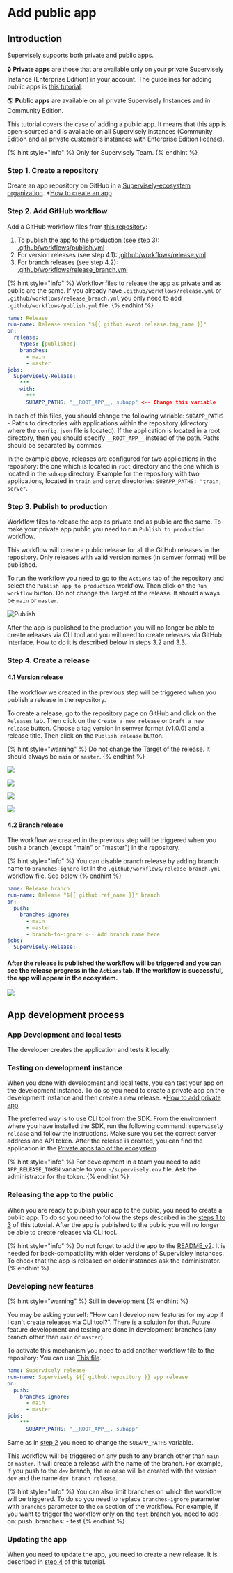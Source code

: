 # Add public app

## Introduction

Supervisely supports both private and public apps.

🔒 **Private apps** are those that are available only on your private Supervisely Instance (Enterprise Edition) in your account. The guidelines for adding public apps is [this tutorial](add-private-app.md).

🌎 **Public apps** are available on all private Supervisely Instances and in Community Edition.

This tutorial covers the case of adding a public app. It means that this app is open-sourced and is available on all Supervisely instances (Community Edition and all private customer's instances with Enterprise Edition license).

{% hint style="info" %}
Only for Supervisely Team.
{% endhint %}

### Step 1. Create a repository

Create an app repository on GitHub in a [Supervisely-ecosystem organization](https://github.com/supervisely-ecosystem). \*[How to create an app](from-script-to-supervisely-app.md)

### Step 2. Add GitHub workflow

Add a GitHub workflow files from [this repository](https://github.com/supervisely-ecosystem/workflows):

1. To publish the app to the production (see step 3): [.github/workflows/publish.yml](https://github.com/supervisely-ecosystem/workflows/blob/master/.github/workflows/publish.yml)
2. For version releases (see step 4.1): [.github/workflows/release.yml](https://github.com/supervisely-ecosystem/workflows/blob/master/.github/workflows/release.yml)
3. For branch releases (see step 4.2): [.github/workflows/release\_branch.yml](https://github.com/supervisely-ecosystem/workflows/blob/master/.github/workflows/release\_branch.yml)

{% hint style="info" %}
Workflow files to release the app as private and as public are the same. If you already have `.github/workflows/release.yml` or `.github/workflows/release_branch.yml` you only need to add `.github/workflows/publish.yml` file.
{% endhint %}

```yaml
name: Release
run-name: Release version "${{ github.event.release.tag_name }}"
on:
  release:
    types: [published]
    branches:
      - main
      - master
jobs:
  Supervisely-Release:
    ***
    with:
      ***
      SUBAPP_PATHS: "__ROOT_APP__, subapp" <-- Change this variable
```

In each of this files, you should change the following variable: `SUBAPP_PATHS` - Paths to directories with applications within the repository (directory where the `config.json` file is located). If the application is located in a root directory, then you should specify `__ROOT_APP__` instead of the path. Paths should be separated by commas.

In the example above, releases are configured for two applications in the repository: the one which is located in `root` directory and the one which is located in the `subapp` directory. Example for the repository with two applications, located in `train` and `serve` directories: `SUBAPP_PATHS: "train, serve"`.

### Step 3. Publish to production

Workflow files to release the app as private and as public are the same. To make your private app public you need to run `Publish to production` workflow.

This workflow will create a public release for all the GitHub releases in the repository. Only releases with valid version names (in semver format) will be published.

To run the workflow you need to go to the `Actions` tab of the repository and select the `Publish app to production` workflow. Then click on the `Run workflow` button. Do not change the Target of the release. It should always be `main` or `master`.

![Publish](https://github.com/supervisely/developer-portal/assets/61844772/6ba9c41a-1b6b-4371-9d09-ba417c7bb9ca)

After the app is published to the production you will no longer be able to create releases via CLI tool and you will need to create releases via GitHub interface. How to do it is described below in steps 3.2 and 3.3.

### Step 4. Create a release

#### 4.1 Version release

The workflow we created in the previous step will be triggered when you publish a release in the repository.

To create a release, go to the repository page on GitHub and click on the `Releases` tab. Then click on the `Create a new release` or `Draft a new release` button. Choose a tag version in semver format (v1.0.0) and a release title. Then click on the `Publish release` button.

{% hint style="warning" %}
Do not change the Target of the release. It should always be `main` or `master`.
{% endhint %}

![](https://github.com/supervisely/developer-portal/assets/61844772/42de54db-8f72-4c80-9e69-84ce4b887b90)

![](https://github.com/supervisely/developer-portal/assets/61844772/946b16ba-bb7c-4af0-a13b-c0f9666e80a3)

![](https://github.com/supervisely/developer-portal/assets/61844772/57200843-dcc2-4b21-be69-fcd230a6383a)

![](https://github.com/supervisely/developer-portal/assets/61844772/39468af0-595e-42b2-bde4-696891bf377b)

#### 4.2 Branch release

The workflow we created in the previous step will be triggered when you push a branch (except "main" or "master") in the repository.

{% hint style="info" %}
You can disable branch release by adding branch name to `branches-ignore` list in the `.github/workflows/release_branch.yml` workflow file. See below
{% endhint %}

```yaml
name: Release branch
run-name: Release "${{ github.ref_name }}" branch
on:
  push:
    branches-ignore:
      - main
      - master
      - branch-to-ignore <-- Add branch name here
jobs:
  Supervisely-Release:
```

#### After the release is published the workflow will be triggered and you can see the release progress in the `Actions` tab. If the workflow is successful, the app will appear in the ecosystem.

![](https://github.com/supervisely/developer-portal/assets/61844772/187bca28-e3cc-4a9d-b772-65c279cd6c65)

## App development process

### App Development and local tests

The developer creates the application and tests it locally.

### Testing on development instance

When you done with development and local tests, you can test your app on the development instance. To do so you need to create a private app on the development instance and then create a new release. \*[How to add private app](add-private-app.md).

The preferred way is to use CLI tool from the SDK. From the environment where you have installed the SDK, run the following command: `supervisely release` and follow the instructions. Make sure you set the correct server address and API token. After the release is created, you can find the application in the [Private apps tab of the ecosystem](https://dev.supervise.ly/ecosystem/private).

{% hint style="info" %}
For development in a team you need to add `APP_RELEASE_TOKEN` variable to your `~/supervisely.env` file. Ask the administrator for the token.
{% endhint %}

### Releasing the app to the public

When you are ready to publish your app to the public, you need to create a public app. To do so you need to follow the steps described in the [steps 1 to 3](add-public-app.md#step-1-create-a-repository) of this tutorial. After the app is published to the public you will no longer be able to create releases via CLI tool.

{% hint style="info" %}
Do not forget to add the app to the [README\_v2](https://github.com/supervisely-ecosystem/repository/blob/master/README\_v2.md). It is needed for back-compatibility with older versions of Supervisley instances. To check that the app is released on older instances ask the administrator.
{% endhint %}

### Developing new features

{% hint style="warning" %}
Still in development
{% endhint %}

You may be asking yourself: "How can I develop new features for my app if I can't create releases via CLI tool?". There is a solution for that. Future feature development and testing are done in development branches (any branch other than `main` or `master`).

To activate this mechanism you need to add another workflow file to the repository: You can use [This file](https://github.com/supervisely-ecosystem/workflows/blob/master/.github/workflows/release\_dev.yml).

```yaml
name: Supervisely release
run-name: Supervisely ${{ github.repository }} app release
on:
  push:
    branches-ignore:
      - main
      - master
jobs:
    ***
      SUBAPP_PATHS: "__ROOT_APP__, subapp"
```

Same as in [step 2](add-public-app.md#step-2-add-github-workflow) you need to change the `SUBAPP_PATHS` variable.

This workflow will be triggered on any push to any branch other than `main` or `master`. It will create a release with the name of the branch. For example, if you push to the `dev` branch, the release will be created with the version `dev` and the name `dev branch release`.

{% hint style="info" %}
You can also limit branches on which the workflow will be triggered. To do so you need to replace `branches-ignore` parameter with `branches` parameter to the `on` section of the workflow. For example, if you want to trigger the workflow only on the `test` branch you need to add on: push: branches: - test
{% endhint %}

### Updating the app

When you need to update the app, you need to create a new release. It is described in [step 4](add-public-app.md#step-4-updating-the-app) of this tutorial.
